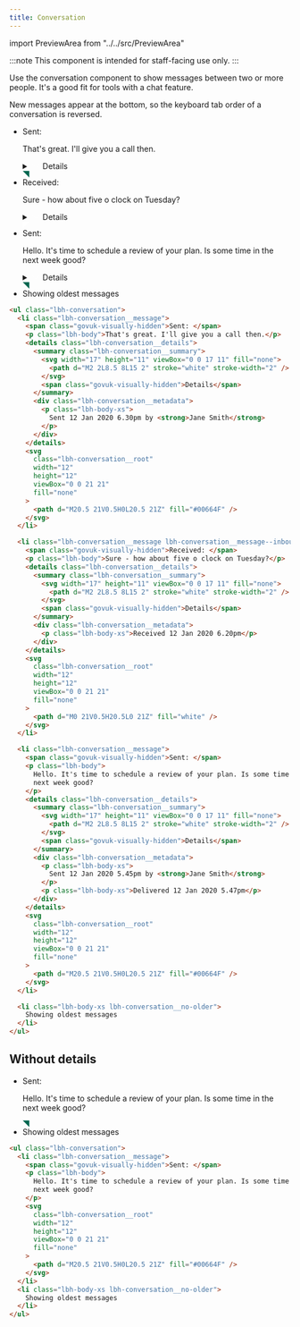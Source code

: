 ```yaml
---
title: Conversation
---
```


import PreviewArea from "../../src/PreviewArea"

:::note
This component is intended for staff-facing use only.
:::

Use the conversation component to show messages between two or more people. It's a good fit for tools with a chat feature.

New messages appear at the bottom, so the keyboard tab order of a conversation is reversed.

<PreviewArea>
<ul className="lbh-conversation">
    <li className="lbh-conversation__message">
        <span className="govuk-visually-hidden">Sent: </span>
        <p className="lbh-body">That's great. I'll give you a call then.</p>
        <details className="lbh-conversation__details">
            <summary className="lbh-conversation__summary">
                <svg width="17" height="11" viewBox="0 0 17 11" fill="none">
                    <path d="M2 2L8.5 8L15 2" stroke="white" strokeWidth="2" />
                </svg>
                <span className="govuk-visually-hidden">Details</span>
            </summary>
            <div className="lbh-conversation__metadata">
                <p className="lbh-body-xs">
                    Sent 12 Jan 2020 6.30pm by <strong>Jane Smith</strong>
                </p>
            </div>
        </details>
        <svg className="lbh-conversation__root" width="12" height="12" viewBox="0 0 21 21" fill="none">
            <path d="M20.5 21V0.5H0L20.5 21Z" fill="#00664F" />
        </svg>
    </li>
    <li className="lbh-conversation__message lbh-conversation__message--inbound">
        <span className="govuk-visually-hidden">Received: </span>
        <p className="lbh-body">Sure - how about five o clock on Tuesday?</p>
        <details className="lbh-conversation__details">
            <summary className="lbh-conversation__summary">
                <svg width="17" height="11" viewBox="0 0 17 11" fill="none">
                    <path d="M2 2L8.5 8L15 2" stroke="white" strokeWidth="2" />
                </svg>
                <span className="govuk-visually-hidden">Details</span>
            </summary>
            <div className="lbh-conversation__metadata">
                <p className="lbh-body-xs">
                    Received 12 Jan 2020 6.20pm
                </p>
            </div>
        </details>
        <svg className="lbh-conversation__root" width="12" height="12" viewBox="0 0 21 21" fill="none">
            <path d="M0 21V0.5H20.5L0 21Z" fill="white" />
        </svg>
    </li>
    <li className="lbh-conversation__message">
        <span className="govuk-visually-hidden">Sent: </span>
        <p className="lbh-body">Hello. It's time to schedule a review of your plan. Is some time in the next week
            good?</p>
        <details className="lbh-conversation__details">
            <summary className="lbh-conversation__summary">
                <svg width="17" height="11" viewBox="0 0 17 11" fill="none">
                    <path d="M2 2L8.5 8L15 2" stroke="white" strokeWidth="2" />
                </svg>
                <span className="govuk-visually-hidden">Details</span>
            </summary>
            <div className="lbh-conversation__metadata">
                <p className="lbh-body-xs">
                    Sent 12 Jan 2020 5.45pm by <strong>Jane Smith</strong>
                </p>
                <p className="lbh-body-xs">
                    Delivered 12 Jan 2020 5.47pm
                </p>
            </div>
        </details>
        <svg className="lbh-conversation__root" width="12" height="12" viewBox="0 0 21 21" fill="none">
            <path d="M20.5 21V0.5H0L20.5 21Z" fill="#00664F" />
        </svg>
    </li>
    <li className="lbh-body-xs lbh-conversation__no-older">Showing oldest messages</li>
</ul>
</PreviewArea>

```html
<ul class="lbh-conversation">
  <li class="lbh-conversation__message">
    <span class="govuk-visually-hidden">Sent: </span>
    <p class="lbh-body">That's great. I'll give you a call then.</p>
    <details class="lbh-conversation__details">
      <summary class="lbh-conversation__summary">
        <svg width="17" height="11" viewBox="0 0 17 11" fill="none">
          <path d="M2 2L8.5 8L15 2" stroke="white" stroke-width="2" />
        </svg>
        <span class="govuk-visually-hidden">Details</span>
      </summary>
      <div class="lbh-conversation__metadata">
        <p class="lbh-body-xs">
          Sent 12 Jan 2020 6.30pm by <strong>Jane Smith</strong>
        </p>
      </div>
    </details>
    <svg
      class="lbh-conversation__root"
      width="12"
      height="12"
      viewBox="0 0 21 21"
      fill="none"
    >
      <path d="M20.5 21V0.5H0L20.5 21Z" fill="#00664F" />
    </svg>
  </li>

  <li class="lbh-conversation__message lbh-conversation__message--inbound">
    <span class="govuk-visually-hidden">Received: </span>
    <p class="lbh-body">Sure - how about five o clock on Tuesday?</p>
    <details class="lbh-conversation__details">
      <summary class="lbh-conversation__summary">
        <svg width="17" height="11" viewBox="0 0 17 11" fill="none">
          <path d="M2 2L8.5 8L15 2" stroke="white" stroke-width="2" />
        </svg>
        <span class="govuk-visually-hidden">Details</span>
      </summary>
      <div class="lbh-conversation__metadata">
        <p class="lbh-body-xs">Received 12 Jan 2020 6.20pm</p>
      </div>
    </details>
    <svg
      class="lbh-conversation__root"
      width="12"
      height="12"
      viewBox="0 0 21 21"
      fill="none"
    >
      <path d="M0 21V0.5H20.5L0 21Z" fill="white" />
    </svg>
  </li>

  <li class="lbh-conversation__message">
    <span class="govuk-visually-hidden">Sent: </span>
    <p class="lbh-body">
      Hello. It's time to schedule a review of your plan. Is some time in the
      next week good?
    </p>
    <details class="lbh-conversation__details">
      <summary class="lbh-conversation__summary">
        <svg width="17" height="11" viewBox="0 0 17 11" fill="none">
          <path d="M2 2L8.5 8L15 2" stroke="white" stroke-width="2" />
        </svg>
        <span class="govuk-visually-hidden">Details</span>
      </summary>
      <div class="lbh-conversation__metadata">
        <p class="lbh-body-xs">
          Sent 12 Jan 2020 5.45pm by <strong>Jane Smith</strong>
        </p>
        <p class="lbh-body-xs">Delivered 12 Jan 2020 5.47pm</p>
      </div>
    </details>
    <svg
      class="lbh-conversation__root"
      width="12"
      height="12"
      viewBox="0 0 21 21"
      fill="none"
    >
      <path d="M20.5 21V0.5H0L20.5 21Z" fill="#00664F" />
    </svg>
  </li>

  <li class="lbh-body-xs lbh-conversation__no-older">
    Showing oldest messages
  </li>
</ul>
```

## Without details

<PreviewArea>
<ul className="lbh-conversation">
    <li className="lbh-conversation__message">
        <span className="govuk-visually-hidden">Sent: </span>
        <p className="lbh-body">Hello. It's time to schedule a review of your plan. Is some time in the next week
            good?</p>
        <svg className="lbh-conversation__root" width="12" height="12" viewBox="0 0 21 21" fill="none">
            <path d="M20.5 21V0.5H0L20.5 21Z" fill="#00664F" />
        </svg>
    </li>
    <li className="lbh-body-xs lbh-conversation__no-older">Showing oldest messages</li>
</ul>
</PreviewArea>

```html
<ul class="lbh-conversation">
  <li class="lbh-conversation__message">
    <span class="govuk-visually-hidden">Sent: </span>
    <p class="lbh-body">
      Hello. It's time to schedule a review of your plan. Is some time in the
      next week good?
    </p>
    <svg
      class="lbh-conversation__root"
      width="12"
      height="12"
      viewBox="0 0 21 21"
      fill="none"
    >
      <path d="M20.5 21V0.5H0L20.5 21Z" fill="#00664F" />
    </svg>
  </li>
  <li class="lbh-body-xs lbh-conversation__no-older">
    Showing oldest messages
  </li>
</ul>
```
